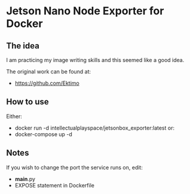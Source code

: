 # Jetson Nano Node Exporter for Docker

## The idea

I am practicing my image writing skills and this seemed like a good idea.

The original work can be found at:
 - https://github.com/Ektimo

## How to use
Either:
 - docker run -d intellectualplayspace/jetsonbox_exporter:latest
or:
 - docker-compose up -d


## Notes

If you wish to change the port the service runs on, edit:
 - __main__.py
 - EXPOSE statement in Dockerfile
